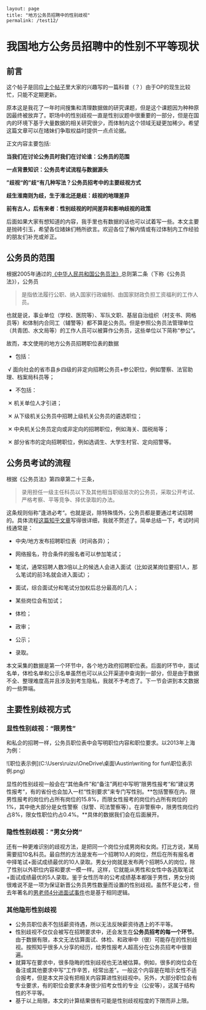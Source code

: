 ```shell
layout: page
title: "地方公务员招聘中的性别歧视"
permalink: /test12/
```



# 我国地方公务员招聘中的性别不平等现状

## 前言

这个帖子是回应[上个帖子](https://womenoverseas.com/t/topic/27099)里大家的兴趣写的一篇科普（？）由于OP的现生比较忙，只能不定期更新。

原本这是我花了一年时间搜集和清理数据做的研究课题，但是这个课题因为种种原因最终被放弃了。职场中的性别歧视一直是性别议题中很重要的一部分，但是在国内的环境下基于大量数据的相关研究很少，而体制内这个领域无疑更加稀少。希望这篇文章可以在媎妹们争取权益时提供一点点论据。

正文内容主要包括:

**当我们在讨论公务员时我们在讨论谁：公务员的范围**

**一点背景知识：公务员考试流程与数据源头**

**”歧视“的”歧“有几种写法？公务员招考中的主要歧视方式**

**歧生淮南则为歧，生于淮北还是歧：歧视的地理差异**

**前有古人，后有来者：性别歧视的时间差异和影响歧视的政策**

后面如果大家有想知道的内容，我手里也有数据的话也可以试着写一些。本文主要是抛砖引玉，希望各位媎妹们畅所欲言。欢迎各位了解内情或有过体制内工作经验的朋友们补充或斧正。

## 公务员的范围

根据2005年通过的[《中华人民共和国公务员法》](http://www.gov.cn/guowuyuan/2018-12/30/content_5353490.htm)总则第二条（下称《公务员法》），公务员

> 是指依法履行公职、纳入国家行政编制、由国家财政负担工资福利的工作人员。 

也就是说，事业单位（学校、医院等）、军队文职、基层自治组织（村支书、网格员等）和体制内合同工（辅警等）都不算是公务员。但是参照公务员法管理单位（共青团、水文局等）的工作人员可以被算作公务员，这些单位以下简称“参公”。

故而，本文使用的地方公务员招聘职位表的数据

- 包括：

​	√	面向社会的省市县乡四级的非定向招聘公务员+参公职位，例如警察、法官助理、档案局科员等；

- 不包括：

​	✕	机关单位人才引进；

​	✕	从下级机关公务员中招聘上级机关公务员的遴选职位；

​	✕	中央机关公务员定向或非定向的招聘职位，例如海关、国税局等；

​	✕	部分省市的定向招聘职位，例如选调生、大学生村官、定向招警等。

## 公务员考试的流程

根据《公务员法》第四章第二十三条，

> 录用担任一级主任科员以下及其他相当职级层次的公务员，采取公开考试、严格考察、平等竞争、择优录取的办法。

这条规则俗称”逢进必考“。也就是说，除特殊情外，公务员都是要通过考试招聘的。具体流程[这篇知乎文章](https://zhuanlan.zhihu.com/p/341322480)写得很详细，我就不赘述了。简单总结一下，考试时间线通常是：

- 中央/地方发布招聘职位表（时间各异）；

- 网络报名，符合条件的报名者可以参加笔试；

- 笔试，通常招聘人数3倍以上的候选人会进入面试（比如说某岗位要招1人，那么笔试的前3名就会进入面试）；

- 面试，综合面试分和笔试分加权后总分最高的几人；

- 某些岗位会有加试；

- 体检；

- 政审；

- 公示；

- 录取。

本文采集的数据是第一个环节中，各个地方政府招聘职位表。后面的环节中，面试名单，体检名单和公示名单虽然也可以从公开渠道中查询到一部分，但是由于数据不全、整理难度高并且涉及到考生隐私，我就不予考虑了。下一节会讲到本文数据的一些弊端。

## 主要性别歧视方式

### 显性性别歧视：“限男性”

和私企的招聘一样，公务员职位表中会写明职位内容和职位要求。以2013年上海为例：

![职位表示例](C:\Users\ruizu\OneDrive\桌面\Austin\writing for fun\职位表示例.png)

显性的性别歧视一般会在“其他条件”和“备注”两栏中写明”限男性报考“和”建议男性报考“，有的省份也会加入一栏“性别要求”来专门写性别。**包括警察在内，限男性报考的岗位约占所有岗位的15.8%，而限女性报考的岗位约占所有岗位的1%，其中绝大部分是女性警察（狱警、司法警察等）。在非警察中，限男性岗位约占8%，限女性职位约占0.4%。**具体的数据我们会在后面展开。

### 隐性性别歧视：”男女分岗“

还有一种更难识别的歧视方法，是把同一个岗位分成男岗和女岗。打比方说，某局需要招10名科员。最自然的方法是发布一个招聘10人的岗位，然后在所有报名者中择笔试+面试成绩最优的10人录取。男女分岗就是发布两个招聘5人的岗位，除了性别以外职位内容和要求一模一样。这样，它就能从男性和女性中各选取笔试+面试成绩最优的5人录取。鉴于女性历年的公考成绩基本都强于男性，男女分岗很难说不是一项为保证新晋公务员男性数量而设置的性别歧视。虽然不是公考，但去年著名的[男老师4分进面试事件](https://new.qq.com/omn/20210604/20210604A068AK00.html)也是基于相同逻辑。

### 其他隐形性别歧视

- 公务员职位表不包括薪资待遇，所以无法反映薪资待遇上的不平等。
- 性别歧视不仅仅会被写在招聘要求中，还会发生在**公务员招考的每一个环节**。由于数据有限，本文无法估算面试、体检、和政审中（很）可能存在的性别歧视。按照知乎很多人分享的经历，给男性报考人超高分在公务员招考中很普遍。
- 就算写在要求中，很多隐晦的性别歧视也无法被估算。例如，很多的岗位会在备注或其他要求中写“工作辛苦，经常出差”。一般这个内容是在暗示女性不适合报考，但是本文并没有把相关内容算进性别歧视中。另外，大部分职位会有专业要求，有的职位会要求本身很少招考女性的专业（公安等），这属于结构性的不平等。
- 基于以上局限，本文的计算结果很有可能是性别歧视程度的下限而非上限。